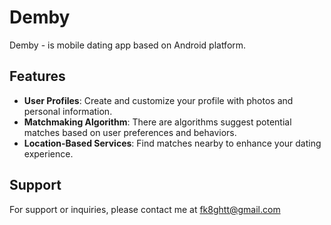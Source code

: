 # Demby
Demby - is mobile dating app based on Android platform.  

## Features
- **User Profiles**: Create and customize your profile with photos and personal information.
- **Matchmaking Algorithm**: There are algorithms suggest potential matches based on user preferences and behaviors.
- **Location-Based Services**: Find matches nearby to enhance your dating experience.

## Support
For support or inquiries, please contact me at fk8ghtt@gmail.com

